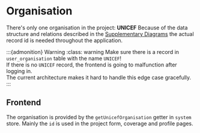 # Organisation

There's only one organisation in the project: **UNICEF**
Because of the data structure and relations described in the [Supplementary Diagrams](supplementary_diagrams.md) the actual record id is needed throughout the application.

:::{admonition} Warning
:class: warning
Make sure there is a record in `user_organisation` table with the name `UNICEF`!  
If there is no `UNICEF` record, the frontend is going to malfunction after logging in.  
The current architecture makes it hard to handle this edge case gracefully.
:::

## Frontend

The organisation is provided by the `getUnicefOrganisation` getter in `system` store.
Mainly the `id` is used in the project form, coverage and profile pages.